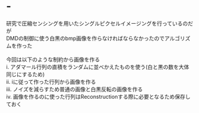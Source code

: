 # -
研究で圧縮センシングを用いたシングルピクセルイメージングを行っているのだが<br>
DMDの制御に使う白黒のbmp画像を作らなければならなかったのでアルゴリズムを作った
<br><br>
今回は以下のような制約から画像を作る<br>
i.   アダマール行列の直積をランダムに並べかえたものを使う(白と黒の数を大体同じにするため)<br>
ii.  iに従って作った行列から画像を作る<br>
iii. ノイズを減らすため普通の画像と白黒反転の画像を作る<br>
iv.  画像を作るのに使った行列はReconstructionする際に必要となるため保存しておく<br>
